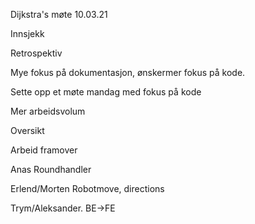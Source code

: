 Dijkstra's møte 10.03.21

Innsjekk

Retrospektiv



Mye fokus på dokumentasjon, ønskermer fokus på kode.

Sette opp et møte mandag med fokus på kode

Mer arbeidsvolum


Oversikt

Arbeid framover

Anas Roundhandler

Erlend/Morten Robotmove, directions

Trym/Aleksander. BE->FE
